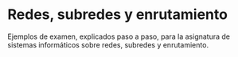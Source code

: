 # Redes, subredes y enrutamiento
Ejemplos de examen, explicados paso a paso, para la asignatura de sistemas informáticos sobre redes, subredes y enrutamiento.
